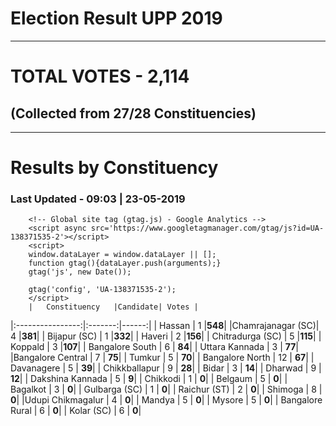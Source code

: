 # Election Result UPP 2019

---
# TOTAL VOTES - 2,114 
## (Collected from 27/28 Constituencies) 


---
# Results by Constituency 

### Last Updated - 09:03 | 23-05-2019 



        <!-- Global site tag (gtag.js) - Google Analytics -->
        <script async src='https://www.googletagmanager.com/gtag/js?id=UA-138371535-2'></script>
        <script>
        window.dataLayer = window.dataLayer || [];
        function gtag(){dataLayer.push(arguments);}
        gtag('js', new Date());

        gtag('config', 'UA-138371535-2');
        </script>
        |   Constituency   |Candidate| Votes |
|:----------------:|:-------:|------:|
|      Hassan      |    1    |**548**|
|Chamrajanagar (SC)|    4    |**381**|
|   Bijapur (SC)   |    1    |**332**|
|      Haveri      |    2    |**156**|
| Chitradurga (SC) |    5    |**115**|
|     Koppald      |    3    |**107**|
| Bangalore South  |    6    | **84**|
|  Uttara Kannada  |    3    | **77**|
|Bangalore Central |    7    | **75**|
|      Tumkur      |    5    | **70**|
| Bangalore North  |   12    | **67**|
|    Davanagere    |    5    | **39**|
|  Chikkballapur   |    9    | **28**|
|      Bidar       |    3    | **14**|
|     Dharwad      |    9    | **12**|
| Dakshina Kannada |    5    |  **9**|
|     Chikkodi     |    1    |  **0**|
|     Belgaum      |    5    |  **0**|
|     Bagalkot     |    3    |  **0**|
|  Gulbarga (SC)   |    1    |  **0**|
|   Raichur (ST)   |    2    |  **0**|
|     Shimoga      |    8    |  **0**|
|Udupi Chikmagalur |    4    |  **0**|
|      Mandya      |    5    |  **0**|
|      Mysore      |    5    |  **0**|
| Bangalore Rural  |    6    |  **0**|
|    Kolar (SC)    |    6    |  **0**|
